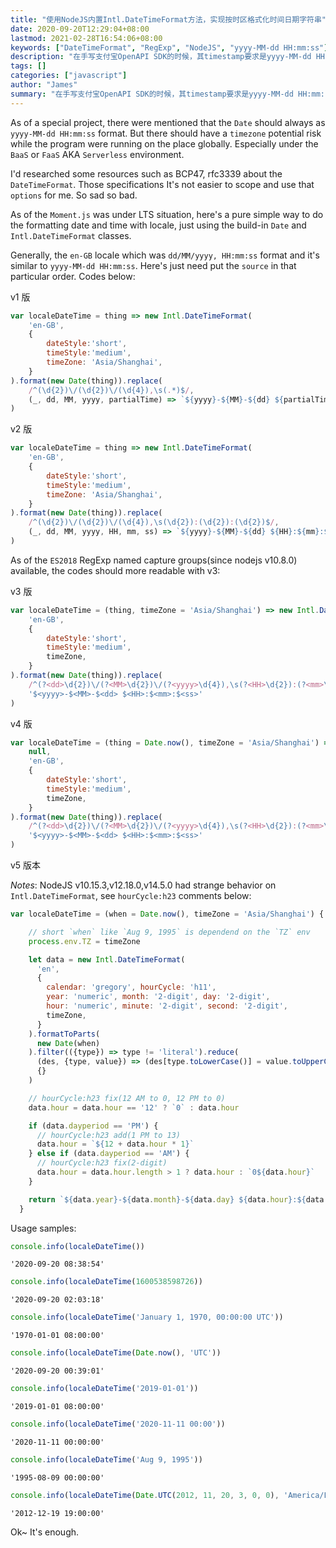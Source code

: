 ```yaml
---
title: "使用NodeJS内置Intl.DateTimeFormat方法，实现按时区格式化时间日期字符串"
date: 2020-09-20T12:29:04+08:00
lastmod: 2021-02-28T16:54:06+08:00
keywords: ["DateTimeFormat", "RegExp", "NodeJS", "yyyy-MM-dd HH:mm:ss"]
description: "在手写支付宝OpenAPI SDK的时候，其timestamp要求是yyyy-MM-dd HH:mm:ss 格式，以下函数仅使用内置 Date 及 Intl，尝试对不同时区的时间标准化输出，低依赖。"
tags: []
categories: ["javascript"]
author: "James"
summary: "在手写支付宝OpenAPI SDK的时候，其timestamp要求是yyyy-MM-dd HH:mm:ss 格式，以下函数仅使用nodejs内置的Date及Intl类，来实现对不同时区的时间格式化处理。"
---
```


As of a special project, there were mentioned that the `Date` should always as `yyyy-MM-dd HH:mm:ss` format. But there should have a `timezone` potential risk while the program were running on the place globally. Especially under the `BaaS` or `FaaS` AKA `Serverless` environment.

I'd researched some resources such as BCP47, rfc3339 about the `DateTimeFormat`. Those specifications It's not easier to scope and use that `options` for me. So sad so bad.

As of the `Moment.js` was under LTS situation, here's a pure simple way to do the formatting date and time with locale, just using the build-in `Date` and `Intl.DateTimeFormat` classes.

Generally, the `en-GB` locale which was `dd/MM/yyyy, HH:mm:ss` format and it's similar to `yyyy-MM-dd HH:mm:ss`. Here's just need put the `source` in that particular order. Codes below:

v1 版

```javascript
var localeDateTime = thing => new Intl.DateTimeFormat(
    'en-GB',
    {
        dateStyle:'short',
        timeStyle:'medium',
        timeZone: 'Asia/Shanghai',
    }
).format(new Date(thing)).replace(
    /^(\d{2})\/(\d{2})\/(\d{4}),\s(.*)$/,
    (_, dd, MM, yyyy, partialTime) => `${yyyy}-${MM}-${dd} ${partialTime}`
)
```

v2 版

```javascript
var localeDateTime = thing => new Intl.DateTimeFormat(
    'en-GB',
    {
        dateStyle:'short',
        timeStyle:'medium',
        timeZone: 'Asia/Shanghai',
    }
).format(new Date(thing)).replace(
    /^(\d{2})\/(\d{2})\/(\d{4}),\s(\d{2}):(\d{2}):(\d{2})$/,
    (_, dd, MM, yyyy, HH, mm, ss) => `${yyyy}-${MM}-${dd} ${HH}:${mm}:${ss}`
)
```

As of the `ES2018` RegExp named capture groups(since nodejs v10.8.0) available, the codes should more readable with v3:

v3 版

```javascript
var localeDateTime = (thing, timeZone = 'Asia/Shanghai') => new Intl.DateTimeFormat(
    'en-GB',
    {
        dateStyle:'short',
        timeStyle:'medium',
        timeZone,
    }
).format(new Date(thing)).replace(
    /^(?<dd>\d{2})\/(?<MM>\d{2})\/(?<yyyy>\d{4}),\s(?<HH>\d{2}):(?<mm>\d{2}):(?<ss>\d{2})$/,
    '$<yyyy>-$<MM>-$<dd> $<HH>:$<mm>:$<ss>'
)
```

v4 版

```javascript
var localeDateTime = (thing = Date.now(), timeZone = 'Asia/Shanghai') => Intl.DateTimeFormat.call(
    null,
    'en-GB',
    {
        dateStyle:'short',
        timeStyle:'medium',
        timeZone,
    }
).format(new Date(thing)).replace(
    /^(?<dd>\d{2})\/(?<MM>\d{2})\/(?<yyyy>\d{4}),\s(?<HH>\d{2}):(?<mm>\d{2}):(?<ss>\d{2})$/,
    '$<yyyy>-$<MM>-$<dd> $<HH>:$<mm>:$<ss>'
)
```

v5 版本

*Notes*: NodeJS v10.15.3,v12.18.0,v14.5.0 had strange behavior on `Intl.DateTimeFormat`, see `hourCycle:h23` comments below:

```javascript
var localeDateTime = (when = Date.now(), timeZone = 'Asia/Shanghai') {

    // short `when` like `Aug 9, 1995` is dependend on the `TZ` env
    process.env.TZ = timeZone

    let data = new Intl.DateTimeFormat(
      'en',
      {
        calendar: 'gregory', hourCycle: 'h11',
        year: 'numeric', month: '2-digit', day: '2-digit',
        hour: 'numeric', minute: '2-digit', second: '2-digit',
        timeZone,
      }
    ).formatToParts(
      new Date(when)
    ).filter(({type}) => type != 'literal').reduce(
      (des, {type, value}) => (des[type.toLowerCase()] = value.toUpperCase(), des),
      {}
    )

    // hourCycle:h23 fix(12 AM to 0, 12 PM to 0)
    data.hour = data.hour == '12' ? `0` : data.hour

    if (data.dayperiod == 'PM') {
      // hourCycle:h23 add(1 PM to 13)
      data.hour = `${12 + data.hour * 1}`
    } else if (data.dayperiod == 'AM') {
      // hourCycle:h23 fix(2-digit)
      data.hour = data.hour.length > 1 ? data.hour : `0${data.hour}`
    }

    return `${data.year}-${data.month}-${data.day} ${data.hour}:${data.minute}:${data.second}`
  }
```

Usage samples:

```javascript
console.info(localeDateTime())
```

```
'2020-09-20 08:38:54'
```

```javascript
console.info(localeDateTime(1600538598726))
```

```
'2020-09-20 02:03:18'
```

```javascript
console.info(localeDateTime('January 1, 1970, 00:00:00 UTC'))
```

```
'1970-01-01 08:00:00'
```

```javascript
console.info(localeDateTime(Date.now(), 'UTC'))
```

```
'2020-09-20 00:39:01'
```

```javascript
console.info(localeDateTime('2019-01-01'))
```

```
'2019-01-01 08:00:00'
```

```javascript
console.info(localeDateTime('2020-11-11 00:00'))
```

```
'2020-11-11 00:00:00'
```

```javascript
console.info(localeDateTime('Aug 9, 1995'))
```

```
'1995-08-09 00:00:00'
```

```javascript
console.info(localeDateTime(Date.UTC(2012, 11, 20, 3, 0, 0), 'America/Los_Angeles'))
```

```
'2012-12-19 19:00:00'
```

Ok~ It's enough.
